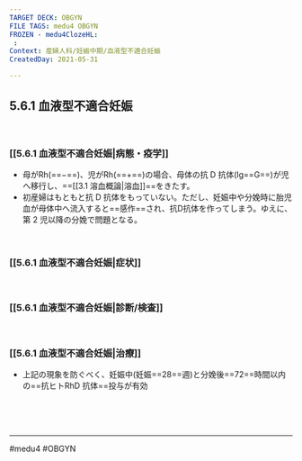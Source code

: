 ```yaml
---
TARGET DECK: OBGYN
FILE TAGS: medu4 OBGYN
FROZEN - medu4ClozeHL:
 : 
Context: 産婦人科/妊娠中期/血液型不適合妊娠
CreatedDay: 2021-05-31

---
```


## 5.6.1 血液型不適合妊娠

<br>

### [[5.6.1 血液型不適合妊娠|病態・疫学]]
* 母がRh(==−==)、児がRh(==+==)の場合、母体の抗 D 抗体(Ig==G==)が児へ移行し、==[[3.1 溶血概論|溶血]]==をきたす。
* 初産婦はもともと抗 D 抗体をもっていない。ただし、妊娠中や分娩時に胎児血が母体中へ流入すると==感作==され、抗D抗体を作ってしまう。ゆえに、第 2 児以降の分娩で問題となる。
<!--ID: 1622523510663-->




<br>

### [[5.6.1 血液型不適合妊娠|症状]]


<br>

### [[5.6.1 血液型不適合妊娠|診断/検査]]


<br>

### [[5.6.1 血液型不適合妊娠|治療]]
* 上記の現象を防ぐべく、妊娠中(妊娠==28==週)と分娩後==72==時間以内の==抗ヒトRhD 抗体==投与が有効
<!--ID: 1622523510670-->


<br><br><br>

---
#medu4 #OBGYN
